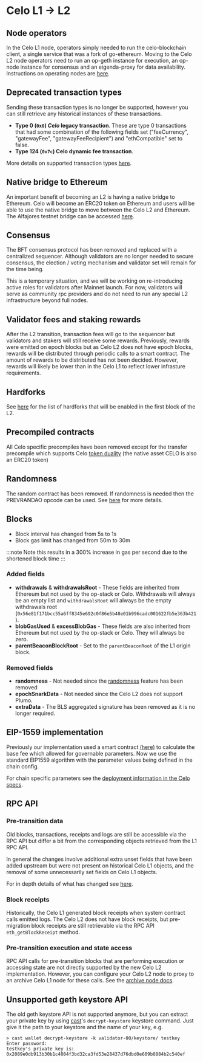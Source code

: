 # Celo L1 → L2

## Node operators

In the Celo L1 node, operators simply needed to run the celo-blockchain client, a single service that was a fork of go-ethereum. Moving to the Celo L2 node operators need to run an op-geth instance for execution, an op-node instance for consensus and an eigenda-proxy for data availability. Instructions on operating nodes are [here](../operators/overview.md).

## Deprecated transaction types

Sending these transaction types is no longer be supported, however you can still retrieve any historical instances of these transactions.

- **Type 0 (`0x0`) _Celo_ legacy transaction**. These are type 0 transactions that had some combination of the following fields set ("feeCurrency", "gatewayFee", "gatewayFeeRecipient") and "ethCompatible" set to false.
- **Type 124 (`0x7c`) Celo dynamic fee transaction**.

More details on supported transaction types [here](https://specs.celo.org/tx_types.html).

## Native bridge to Ethereum

An important benefit of becoming an L2 is having a native bridge to Ethereum. Celo will become an ERC20 token on Ethereum and users will be able to use the native bridge to move between the Celo L2 and Ethereum. The Alfajores testnet bridge can be accessed [here](https://testnets.superbridge.app/celo-alfajores).

## Consensus

The BFT consensus protocol has been removed and replaced with a centralized sequencer. Although validators are no longer needed to secure consensus, the election / voting mechanism and validator set will remain for the time being.

This is a temporary situation, and we will be working on re-introducing active roles for validators after Mainnet launch. For now, validators will serve as community rpc providers and do not need to run any special L2 infrastructure beyond full nodes.

## Validator fees and staking rewards

After the L2 transition, transaction fees will go to the sequencer but validators and stakers will still receive some rewards. Previously, rewards were emitted on epoch blocks but as Celo L2 does not have epoch blocks, rewards will be distributed through periodic calls to a smart contract.
The amount of rewards to be distributed has not been decided. However, rewards will likely be lower than in the Celo L1 to reflect lower infrasture requirements.

## Hardforks

See [here](https://specs.celo.org/l2_migration.html#changes-for-contracts-developers) for the list of hardforks that will be enabled in the first block of the L2.

## Precompiled contracts

All Celo specific precompiles have been removed except for the transfer precompile which supports Celo [token duality](https://specs.celo.org/token_duality.html) (the native asset CELO is also an ERC20 token)

## Randomness

The random contract has been removed. If randomness is needed then the PREVRANDAO opcode can be used. See [here](https://specs.celo.org/l2_migration.html#deactivated-random-contract) for more details.

## Blocks

- Block interval has changed from 5s to 1s
- Block gas limit has changed from 50m to 30m

:::note
Note this results in a 300% increase in gas per second due to the shortened block time
:::

### Added fields

- **withdrawals** & **withdrawalsRoot** - These fields are inherited from Ethereum but not used by the op-stack or Celo. Withdrawals will always be an empty list and `withdrawalsRoot` will always be the empty withdrawals root (`0x56e81f171bcc55a6ff8345e692c0f86e5b48e01b996cadc001622fb5e363b421`).
- **blobGasUsed** & **excessBlobGas** - These fields are also inherited from Ethereum but not used by the op-stack or Celo. They will always be zero.
- **parentBeaconBlockRoot** - Set to the `parentBeaconRoot` of the L1 origin block.

### Removed fields

- **randomness** - Not needed since the [randomness](#randomness) feature has been removed
- **epochSnarkData** - Not needed since the Celo L2 does not support Plumo.
- **extraData** - The BLS aggregated signature has been removed as it is no longer required.

## EIP-1559 implementation

Previously our implementation used a smart contract [(here)](https://github.com/celo-org/celo-monorepo/blob/faca88f6a48cc7c8e6104393e49ddf7c2d7d20e3/packages/what-is-celo/about-celo-l1/protocol/contracts-0.8/common/GasPriceMinimum.sol#L162) to calculate the base fee which allowed for governable parameters. Now we use the standard EIP1559 algorithm with the parameter values being defined in the chain config.

For chain specific parameters see the [deployment information in the Celo specs](https://specs.celo.org/deployments.html).

## RPC API

### Pre-transition data

Old blocks, transactions, receipts and logs are still be accessible via the RPC API but differ a bit from the corresponding objects retrieved from the L1 RPC API.

In general the changes involve additional extra unset fields that have been added upstream but were not present on historical Celo L1 objects, and the removal of some unnecessarily set fields on Celo L1 objects.

For in depth details of what has changed see [here](https://specs.celo.org/l2_migration.html).

### Block receipts

Historically, the Celo L1 generated block receipts when system contract calls emitted logs. The Celo L2 does not have block receipts, but pre-migration block receipts are still retrievable via the RPC API `eth_getBlockReceipt` method.

### Pre-transition execution and state access

RPC API calls for pre-transition blocks that are performing execution or accessing state are not directly supported by the new Celo L2 implementation. However, you can configure your Celo L2 node to proxy to an archive Celo L1 node for these calls. See the [archive node docs](../operators/run-node.md#running-an-archive-node).

## Unsupported geth keystore API

The old geth keystore API is not supported anymore, but you can extract your private key by using [cast](https://book.getfoundry.sh/cast/)'s `decrypt-keystore` keystore command.
Just give it the path to your keystore and the name of your key, e.g.

```
> cast wallet decrypt-keystore -k validator-00/keystore/ testkey
Enter password:
testkey's private key is: 0x2089e0db913b30b1c4084f3bd32ca3fd53e28437d76dbd0e609b0884b2c540ef
```
